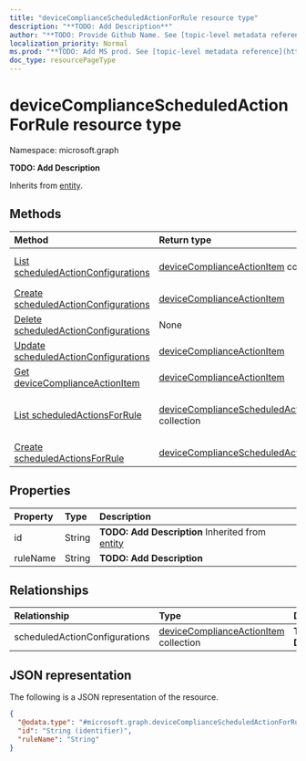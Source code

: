 ```yaml
---
title: "deviceComplianceScheduledActionForRule resource type"
description: "**TODO: Add Description**"
author: "**TODO: Provide Github Name. See [topic-level metadata reference](https://msgo.azurewebsites.net/add/document/guidelines/metadata.html#topic-level-metadata)**"
localization_priority: Normal
ms.prod: "**TODO: Add MS prod. See [topic-level metadata reference](https://msgo.azurewebsites.net/add/document/guidelines/metadata.html#topic-level-metadata)**"
doc_type: resourcePageType
---
```


# deviceComplianceScheduledActionForRule resource type


Namespace: microsoft.graph

**TODO: Add Description**


Inherits from [entity](../resources/entity.md).

## Methods
|Method|Return type|Description|
|:---|:---|:---|
|[List scheduledActionConfigurations](../api/devicecompliancescheduledactionforrule-list-scheduledactionconfigurations.md)|[deviceComplianceActionItem](../resources/devicecomplianceactionitem.md) collection|Get the deviceComplianceActionItems from the scheduledActionConfigurations navigation property.|
|[Create scheduledActionConfigurations](../api/devicecompliancescheduledactionforrule-post-scheduledactionconfigurations.md)|[deviceComplianceActionItem](../resources/devicecomplianceactionitem.md)|Create a new scheduledActionConfigurations object.|
|[Delete scheduledActionConfigurations](../api/devicecompliancescheduledactionforrule-delete-scheduledactionconfigurations.md)|None|Delete a [deviceComplianceActionItem](../resources/devicecomplianceactionitem.md) object.|
|[Update scheduledActionConfigurations](../api/devicecompliancescheduledactionforrule-update-scheduledactionconfigurations.md)|[deviceComplianceActionItem](../resources/devicecomplianceactionitem.md)|Update the properties of a scheduledActionConfigurations object.|
|[Get deviceComplianceActionItem](../api/devicecomplianceactionitem-get.md)|[deviceComplianceActionItem](../resources/devicecomplianceactionitem.md)|Read the properties and relationships of a [deviceComplianceActionItem](../resources/devicecomplianceactionitem.md) object.|
|[List scheduledActionsForRule](../api/devicecompliancepolicy-list-scheduledactionsforrule.md)|[deviceComplianceScheduledActionForRule](../resources/devicecompliancescheduledactionforrule.md) collection|Get the deviceComplianceScheduledActionForRules from the scheduledActionsForRule navigation property.|
|[Create scheduledActionsForRule](../api/devicecompliancepolicy-post-scheduledactionsforrule.md)|[deviceComplianceScheduledActionForRule](../resources/devicecompliancescheduledactionforrule.md)|Create a new scheduledActionsForRule object.|

## Properties
|Property|Type|Description|
|:---|:---|:---|
|id|String|**TODO: Add Description** Inherited from [entity](../resources/entity.md)|
|ruleName|String|**TODO: Add Description**|

## Relationships
|Relationship|Type|Description|
|:---|:---|:---|
|scheduledActionConfigurations|[deviceComplianceActionItem](../resources/devicecomplianceactionitem.md) collection|**TODO: Add Description**|

## JSON representation
The following is a JSON representation of the resource.
<!-- {
  "blockType": "resource",
  "keyProperty": "id",
  "@odata.type": "microsoft.graph.deviceComplianceScheduledActionForRule",
  "baseType": "microsoft.graph.entity",
  "openType": false
}
-->
``` json
{
  "@odata.type": "#microsoft.graph.deviceComplianceScheduledActionForRule",
  "id": "String (identifier)",
  "ruleName": "String"
}
```

